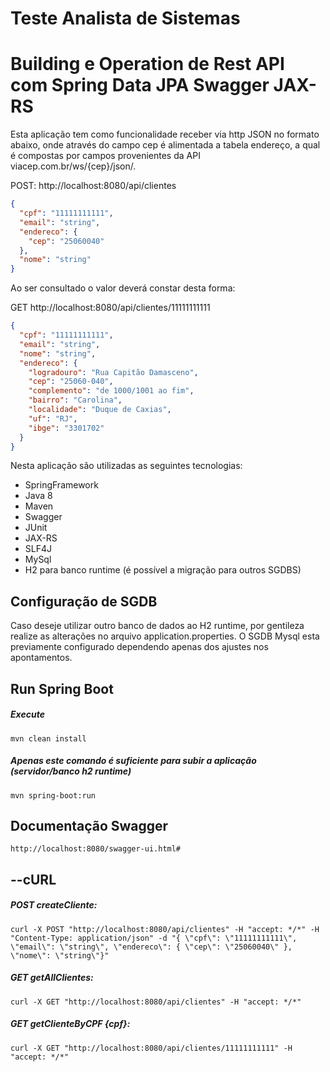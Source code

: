 # Teste Analista de Sistemas
# Building e Operation de Rest API com Spring Data JPA Swagger JAX-RS


Esta aplicação tem como funcionalidade receber via http JSON no formato abaixo, onde através do campo cep é alimentada a tabela endereço, a qual é compostas por campos provenientes da API viacep.com.br/ws/{cep}/json/.

POST: http://localhost:8080/api/clientes

```json
{
  "cpf": "11111111111",
  "email": "string",
  "endereco": {
    "cep": "25060040"
  },
  "nome": "string"
}
```

Ao ser consultado o valor deverá constar desta forma:

GET http://localhost:8080/api/clientes/11111111111

```json
{
  "cpf": "11111111111",
  "email": "string",
  "nome": "string",
  "endereco": {
    "logradouro": "Rua Capitão Damasceno",
    "cep": "25060-040",
    "complemento": "de 1000/1001 ao fim",
    "bairro": "Carolina",
    "localidade": "Duque de Caxias",
    "uf": "RJ",
    "ibge": "3301702"
  }
}
```

Nesta aplicação são utilizadas as seguintes tecnologias:
- SpringFramework
- Java 8
- Maven
- Swagger
- JUnit
- JAX-RS
- SLF4J
- MySql
- H2 para banco runtime (é possível a migração para outros SGDBS)

## Configuração de SGDB
Caso deseje utilizar outro banco de dados ao H2 runtime, por gentileza realize as alterações no arquivo application.properties.
O SGDB Mysql esta previamente configurado dependendo apenas dos ajustes nos apontamentos.


## Run Spring Boot 

##### Execute
```
mvn clean install
```

##### Apenas este comando é suficiente para subir a aplicação (servidor/banco h2 runtime)
```
mvn spring-boot:run
```

## Documentação Swagger 
```
http://localhost:8080/swagger-ui.html#
```
##  --cURL

##### POST createCliente:
```
curl -X POST "http://localhost:8080/api/clientes" -H "accept: */*" -H "Content-Type: application/json" -d "{ \"cpf\": \"11111111111\", \"email\": \"string\", \"endereco\": { \"cep\": \"25060040\" }, \"nome\": \"string\"}"
```
##### GET getAllClientes:
```
curl -X GET "http://localhost:8080/api/clientes" -H "accept: */*"
```

##### GET getClienteByCPF {cpf}:
```
curl -X GET "http://localhost:8080/api/clientes/11111111111" -H "accept: */*"
```